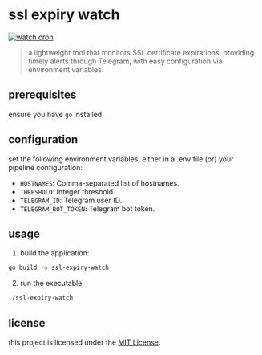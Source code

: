 # ssl expiry watch 

[![watch cron](https://github.com/rajkumaar23/ssl-expiry-watch/actions/workflows/cron.yml/badge.svg)](https://github.com/rajkumaar23/ssl-expiry-watch/actions/workflows/cron.yml)

> a lightweight tool that monitors SSL certificate expirations, providing timely alerts through Telegram, with easy configuration via environment variables.

## prerequisites
ensure you have `go` installed.

## configuration
set the following environment variables, either in a .env file (or) your pipeline configuration:
- `HOSTNAMES`: Comma-separated list of hostnames.
- `THRESHOLD`: Integer threshold.
- `TELEGRAM_ID`: Telegram user ID.
- `TELEGRAM_BOT_TOKEN`: Telegram bot token.

## usage
1) build the application:
```bash
go build -o ssl-expiry-watch
```
2) run the executable:
```bash
./ssl-expiry-watch
```

## license
this project is licensed under the [MIT License](//github.com/rajkumaar23/ssl-expiry-watch/tree/main/LICENSE).
